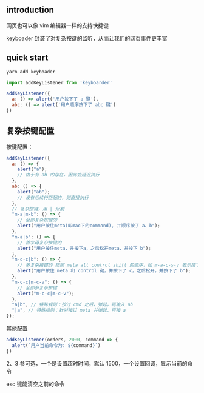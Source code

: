 ## introduction

网页也可以像 vim 编辑器一样的支持快捷键

keyboader 封装了对复杂按键的监听，从而让我们的网页事件更丰富

## quick start

```bash
yarn add keyboader
```

```js
import addKeyListener from 'keyboarder'

addKeyListener({
  a: () => alert('用户按下了 a 键'),
  abc: () => alert('用户顺序按下了 abc 键')
})
```

## 复杂按键配置

按键配置：

```js
addKeyListener({
  a: () => {
    alert("a");
    // 由于有 ab 的存在，因此会延迟执行
  },
  ab: () => {
    alert("ab");
    // 没有后续待匹配的，则直接执行
  },
  // 复杂按键，用 | 分割
  "m-a|m-b": () => {
    // 全部复杂按键的
    alert("用户按住meta(即mac下的command), 并顺序按了 a、b");
  },
  "m-a|b": () => {
    // 首字母复杂按键的
    alert("用户按住meta，并按下a，之后松开meta，并按下 b");
  },
  "m-c-c|b": () => {
    // 多复杂按键的 按照 meta alt control shift 的顺序，如 m-a-c-s-v 表示按下了 meta、alt、control、shift 并按了 v 键。注：mac 下实际 alt(option) 用不上，因为会改变字符
    alert("用户按住 meta 和 control 键，并按下了 c，之后松开，并按下了 b");
  },
  "m-c-c|m-c-v": () => {
    // 全部多复杂按键
    alert("m-c-c|m-c-v");
  },
  "a|b", // 特殊规则：按过 cmd 之后，弹起，再输入 ab
  "|a", // 特殊规则：针对按过 meta 并弹起，再按 a
});
```

其他配置

```js
addKeyListener(orders, 2000, command => {
  alert(`用户当前命令为: ${command}`)
})
```

2、3 参可选，一个是设置超时时间，默认 1500，一个设置回调，显示当前的命令

esc 键能清空之前的命令